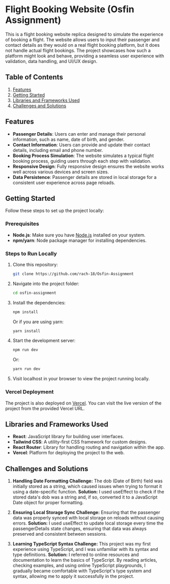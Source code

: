 # Flight Booking Website (Osfin Assignment)

This is a flight booking website replica designed to simulate the experience of booking a flight. The website allows users to input their passenger and contact details as they would on a real flight booking platform, but it does not handle actual flight bookings. The project showcases how such a platform might look and behave, providing a seamless user experience with validation, data handling, and UI/UX design.

## Table of Contents

1. [Features](#features)
1. [Getting Started](#getting-started)
1. [Libraries and Frameworks Used](#libraries-and-frameworks-used)
1. [Challenges and Solutions](#challenges-and-solutions)

## Features

- **Passenger Details**: Users can enter and manage their personal information, such as name, date of birth, and gender.
- **Contact Information**: Users can provide and update their contact details, including email and phone number.
- **Booking Process Simulation**: The website simulates a typical flight booking process, guiding users through each step with validation.
- **Responsive Design**: Fully responsive design ensures the website works well across various devices and screen sizes.
- **Data Persistence**: Passenger details are stored in local storage for a consistent user experience across page reloads.

## Getting Started

Follow these steps to set up the project locally:

### Prerequisites

- **Node.js**: Make sure you have [Node.js](https://nodejs.org/) installed on your system.
- **npm/yarn**: Node package manager for installing dependencies.

### Steps to Run Locally

1. Clone this repository:

   ```bash
   git clone https://github.com/rach-18/Osfin-Assignment
   ```

2. Navigate into the project folder:

   ```bash
   cd osfin-assignment
   ```

3. Install the dependencies:

   ```bash
   npm install
   ```

   Or if you are using yarn:

   ```bash
   yarn install
   ```

4. Start the development server:

   ```bash
   npm run dev
   ```

   Or:

   ```bash
   yarn run dev
   ```

5. Visit localhost in your browser to view the project running locally.

### Vercel Deployment

The project is also deployed on [Vercel](https://osfin-assignment.vercel.app/). You can visit the live version of the project from the provided Vercel URL.

## Libraries and Frameworks Used

- **React**: JavaScript library for building user interfaces.
- **Tailwind CSS**: A utility-first CSS framework for custom designs.
- **React Router**: Library for handling routing and navigation within the app.
- **Vercel**: Platform for deploying the project to the web.

## Challenges and Solutions

1. **Handling Date Formatting Challenge:** The dob (Date of Birth) field was initially stored as a string, which caused issues when trying to format it using a date-specific function.
   **Solution:** I used useEffect to check if the stored data's dob was a string and, if so, converted it to a JavaScript Date object for proper formatting.

2. **Ensuring Local Storage Sync Challenge:** Ensuring that the passenger data was properly synced with local storage on reloads without causing errors.
   **Solution:** I used useEffect to update local storage every time the passengerDetails state changes, ensuring that data was always preserved and consistent between sessions.

3. **Learning TypeScript Syntax Challenge:** This project was my first experience using TypeScript, and I was unfamiliar with its syntax and type definitions.
   **Solution:** I referred to online resources and documentation to learn the basics of TypeScript. By reading articles, checking examples, and using online TypeScript playgrounds, I gradually became comfortable with TypeScript's type system and syntax, allowing me to apply it successfully in the project.

